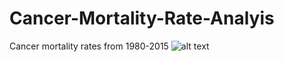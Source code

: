 # Cancer-Mortality-Rate-Analyis
 Cancer mortality rates from 1980-2015
![alt text](https://github.com/[cjmarfie]/[Cancer-Mortality-Rate-Analyis/blob/[main]/Alabama.png?raw=true)